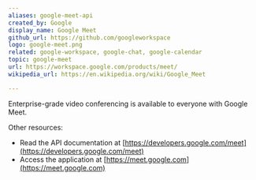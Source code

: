 ```yaml
---
aliases: google-meet-api
created_by: Google
display_name: Google Meet
github_url: https://github.com/googleworkspace
logo: google-meet.png
related: google-workspace, google-chat, google-calendar
topic: google-meet
url: https://workspace.google.com/products/meet/
wikipedia_url: https://en.wikipedia.org/wiki/Google_Meet

---
```

Enterprise-grade video conferencing is available to everyone with Google Meet.

Other resources:

- Read the API documentation at [https://developers.google.com/meet](https://developers.google.com/meet)
- Access the application at [https://meet.google.com](https://meet.google.com)
